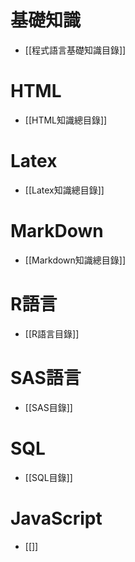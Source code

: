 # 基礎知識
- [[程式語言基礎知識目錄]]
# HTML
- [[HTML知識總目錄]]
# Latex
- [[Latex知識總目錄]]
# MarkDown
- [[Markdown知識總目錄]]
# R語言
- [[R語言目錄]]
# SAS語言
- [[SAS目錄]]
# SQL
- [[SQL目錄]]
# JavaScript
- [[]]
